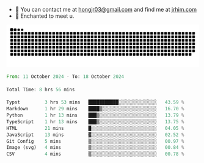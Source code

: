 - 📧 You can contact me at hongjr03@gmail.com and find me at [jrhim.com](https://jrhim.com/)
- 💜 Enchanted to meet u.

![snake_animation](https://raw.githubusercontent.com/hongjr03/hongjr03/output/github-contribution-grid-snake.svg)

<!--START_SECTION:waka-->

```rust
From: 11 October 2024 - To: 18 October 2024

Total Time: 8 hrs 56 mins

Typst         3 hrs 53 mins   ███████████░░░░░░░░░░░░░░   43.59 %
Markdown      1 hr 29 mins    ████▒░░░░░░░░░░░░░░░░░░░░   16.70 %
Python        1 hr 13 mins    ███▒░░░░░░░░░░░░░░░░░░░░░   13.79 %
TypeScript    1 hr 13 mins    ███▒░░░░░░░░░░░░░░░░░░░░░   13.75 %
HTML          21 mins         █░░░░░░░░░░░░░░░░░░░░░░░░   04.05 %
JavaScript    13 mins         ▓░░░░░░░░░░░░░░░░░░░░░░░░   02.52 %
Git Config    5 mins          ▒░░░░░░░░░░░░░░░░░░░░░░░░   00.97 %
Image (svg)   4 mins          ▒░░░░░░░░░░░░░░░░░░░░░░░░   00.84 %
CSV           4 mins          ▒░░░░░░░░░░░░░░░░░░░░░░░░   00.78 %
```

<!--END_SECTION:waka-->
